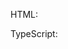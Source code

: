 HTML:
<snippet id='creating-listpicker-html'/>

TypeScript:
<snippet id='creating-listpicker-code'/>
